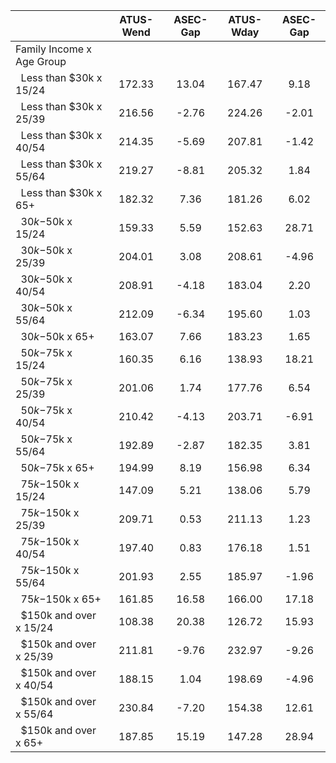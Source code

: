
|                      |    ATUS-Wend |     ASEC-Gap |    ATUS-Wday |     ASEC-Gap |
| -------------------- | :----------: | :----------: | :----------: | :----------: |
| Family Income x Age Group |              |              |              |              |
| &nbsp;&nbsp;Less than $30k x 15/24 |       172.33 |        13.04 |       167.47 |         9.18 |
| &nbsp;&nbsp;Less than $30k x 25/39 |       216.56 |        -2.76 |       224.26 |        -2.01 |
| &nbsp;&nbsp;Less than $30k x 40/54 |       214.35 |        -5.69 |       207.81 |        -1.42 |
| &nbsp;&nbsp;Less than $30k x 55/64 |       219.27 |        -8.81 |       205.32 |         1.84 |
| &nbsp;&nbsp;Less than $30k x 65+ |       182.32 |         7.36 |       181.26 |         6.02 |
| &nbsp;&nbsp;$30k-$50k x 15/24 |       159.33 |         5.59 |       152.63 |        28.71 |
| &nbsp;&nbsp;$30k-$50k x 25/39 |       204.01 |         3.08 |       208.61 |        -4.96 |
| &nbsp;&nbsp;$30k-$50k x 40/54 |       208.91 |        -4.18 |       183.04 |         2.20 |
| &nbsp;&nbsp;$30k-$50k x 55/64 |       212.09 |        -6.34 |       195.60 |         1.03 |
| &nbsp;&nbsp;$30k-$50k x 65+ |       163.07 |         7.66 |       183.23 |         1.65 |
| &nbsp;&nbsp;$50k-$75k x 15/24 |       160.35 |         6.16 |       138.93 |        18.21 |
| &nbsp;&nbsp;$50k-$75k x 25/39 |       201.06 |         1.74 |       177.76 |         6.54 |
| &nbsp;&nbsp;$50k-$75k x 40/54 |       210.42 |        -4.13 |       203.71 |        -6.91 |
| &nbsp;&nbsp;$50k-$75k x 55/64 |       192.89 |        -2.87 |       182.35 |         3.81 |
| &nbsp;&nbsp;$50k-$75k x 65+ |       194.99 |         8.19 |       156.98 |         6.34 |
| &nbsp;&nbsp;$75k-$150k x 15/24 |       147.09 |         5.21 |       138.06 |         5.79 |
| &nbsp;&nbsp;$75k-$150k x 25/39 |       209.71 |         0.53 |       211.13 |         1.23 |
| &nbsp;&nbsp;$75k-$150k x 40/54 |       197.40 |         0.83 |       176.18 |         1.51 |
| &nbsp;&nbsp;$75k-$150k x 55/64 |       201.93 |         2.55 |       185.97 |        -1.96 |
| &nbsp;&nbsp;$75k-$150k x 65+ |       161.85 |        16.58 |       166.00 |        17.18 |
| &nbsp;&nbsp;$150k and over x 15/24 |       108.38 |        20.38 |       126.72 |        15.93 |
| &nbsp;&nbsp;$150k and over x 25/39 |       211.81 |        -9.76 |       232.97 |        -9.26 |
| &nbsp;&nbsp;$150k and over x 40/54 |       188.15 |         1.04 |       198.69 |        -4.96 |
| &nbsp;&nbsp;$150k and over x 55/64 |       230.84 |        -7.20 |       154.38 |        12.61 |
| &nbsp;&nbsp;$150k and over x 65+ |       187.85 |        15.19 |       147.28 |        28.94 |

